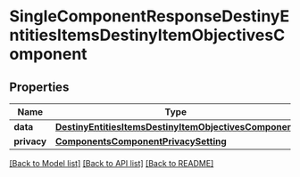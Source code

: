 # SingleComponentResponseDestinyEntitiesItemsDestinyItemObjectivesComponent

## Properties
Name | Type | Description | Notes
------------ | ------------- | ------------- | -------------
**data** | [**DestinyEntitiesItemsDestinyItemObjectivesComponent**](DestinyEntitiesItemsDestinyItemObjectivesComponent.md) |  | [optional] 
**privacy** | [**ComponentsComponentPrivacySetting**](ComponentsComponentPrivacySetting.md) |  | [optional] 

[[Back to Model list]](../README.md#documentation-for-models) [[Back to API list]](../README.md#documentation-for-api-endpoints) [[Back to README]](../README.md)



